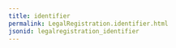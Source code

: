 ```yaml
---
title: identifier
permalink: LegalRegistration.identifier.html
jsonid: legalregistration_identifier
---
```

